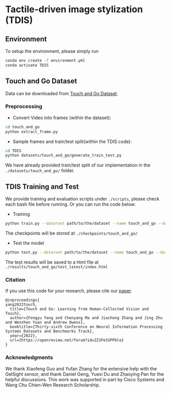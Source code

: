 # Tactile-driven image stylization (TDIS)

## Environment
To setup the environment, please simply run

```bash
conda env create -f environment.yml
conda activate TDIS
```

## Touch and Go Dataset
Data can be downloaded from [Touch and Go Dataset](https://drive.google.com/drive/folders/1NDasyshDCL9aaQzxjn_-Q5MBURRT360B).

### Preprocessing
- Convert Video into frames (within the dataset):
```bash
cd touch_and_go
python extract_frame.py
```

- Sample frames and train/test split(within the TDIS code):
```bash
cd TDIS
python datasets/touch_and_go/generate_train_test.py  
```
We have already provided train/test split of our implementation in the `./datasets/touch_and_go/` folder.

## TDIS Training and Test
We provide training and evaluation scripts under `./scripts`, please check each bash file before running. Or you can run the code below:
- Training
```bash
python train.py --dataroot path/to/the/dataset --name touch_and_go --dataset_mode touch_and_go --model TDIS 
```
The checkpoints will be stored at `./checkpoints/touch_and_go/`

- Test the model
```bash
python test.py --dataroot path/to/the/dataset --name touch_and_go --dataset_mode touch_and_go --model TDIS
```
The test results will be saved to a html file at `./results/touch_and_go/test_latest/index.html`

### Citation
If you use this code for your research, please cite our [paper](https://openreview.net/pdf?id=ZZ3FeSSPPblo).
```
@inproceedings{
yang2022touch,
  title={Touch and Go: Learning from Human-Collected Vision and Touch},
  author={Fengyu Yang and Chenyang Ma and Jiacheng Zhang and Jing Zhu and Wenzhen Yuan and Andrew Owens},
  booktitle={Thirty-sixth Conference on Neural Information Processing Systems Datasets and Benchmarks Track},
  year={2022},
  url={https://openreview.net/forum?id=ZZ3FeSSPPblo}
}
```

### Acknowledgments
We thank Xiaofeng Guo and Yufan Zhang for the extensive help with the GelSight sensor, and thank Daniel Geng, Yuexi Du and Zhaoying Pan for the helpful discussions. This work was supported in part by Cisco Systems and Wang Chu Chien-Wen Research Scholarship.
